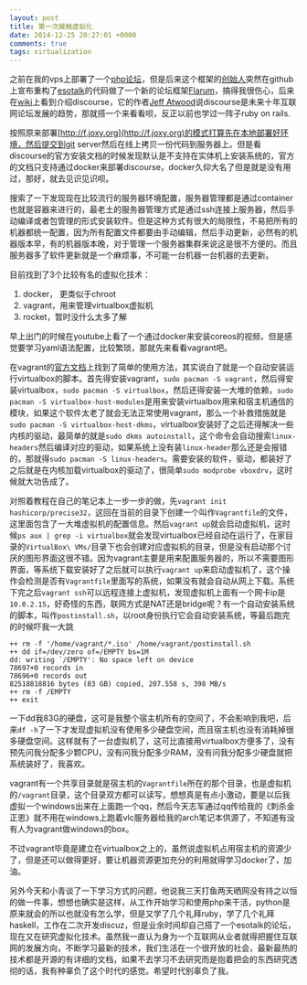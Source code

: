 ```yaml
---
layout: post
title: 第一次接触虚拟化
date: 2014-12-25 20:27:01 +0000
comments: true
tags: virtualization
---
```


之前在我的vps上部署了一个[php论坛](http://f.joxy.org)，但是后来这个框架的[创始人](https://github.com/esotalk/)突然在github上宣布重构了[esotalk](https://github.com/esotalk/esoTalk)的代码做了一个新的论坛框架[Flarum](https://github.com/flarum/core)，搞得我很伤心，后来在[wiki](https://en.wikipedia.org/wiki/Comparison_of_Internet_forum_software)上看到介绍discourse，它的作者[Jeff Atwood](http://www.codinghorror.com/blog)说discourse是未来十年互联网论坛发展的趋势，那就搭一个来看看呗，反正以前也学过一阵子ruby on rails.

按照原来部署[http://f.joxy.org](http://f.joxy.org)的模式打算先在本地部署好环境，然后提交到git server然后在线上拷贝一份代码到服务器上。但是看discourse的官方安装文档的时候发现默认是不支持在实体机上安装系统的，官方的文档只支持通过docker来部署discourse，docker久仰大名了但是就是没有用过，那好，就去见识见识呗。

搜索了一下发现现在比较流行的服务器环境配置，服务器管理都是通过container也就是容器来进行的，最老土的服务器管理方式是通过ssh连接上服务器，然后手动编译或者包管理的形式安装软件。但是这种方式有很大的局限性，不易把所有的机器都统一配置，因为所有配置文件都要由手动编辑，然后手动更新，必然有的机器版本早，有的机器版本晚，对于管理一个服务器集群来说这是很不方便的。而且服务器多了软件更新就是一个麻烦事，不可能一台机器一台机器的去更新。

目前找到了3个比较有名的虚拟化技术：

1. docker， 更类似于chroot
2. vagrant，用来管理virtualbox虚拟机
3. rocket，暂时没什么太多了解

早上出门的时候在youtube上看了一个通过docker来安装coreos的视频，但是感觉要学习yaml语法配置，比较繁琐，那就先来看看vagrant吧。

在vagrant的[官方文档](http://docs.vagrantup.com/v2/getting-started/index.html)上找到了简单的使用方法，其实说白了就是一个自动安装运行virtualbox的脚本。首先得安装vagrant，`sudo pacman -S vagrant`，然后得安装virtualbox，`sudo pacman -S virtualbox`，然后还得安装一大堆的依赖，`sudo pacman -S virtualbox-host-modules`是用来安装virtualbox用来和宿主机通信的模块，如果这个软件太老了就会无法正常使用vagrant，那么一个补救措施就是`sudo pacman -S virtualbox-host-dkms`，virtualbox安装好了之后还得解决一些内核的驱动，最简单的就是`sudo dkms autoinstall`，这个命令会自动搜索`linux-headers`然后编译对应的驱动，如果系统上没有装`linux-header`那么还是会报错的，那就得`sudo pacman -S linux-headers`。需要安装的软件，驱动，都装好了之后就是在内核加载virtualbox的驱动了，很简单`sudo modprobe vboxdrv`，这时候就大功告成了。

对照着教程在自己的笔记本上一步一步的做，先`vagrant init hashicorp/precise32`，这回在当前的目录下创建一个叫作`Vagrantfile`的文件，这里面包含了一大堆虚拟机的配置信息。然后`vagrant up`就会启动虚拟机，这时候`ps aux | grep -i virtualbox`就会发现virtualbox已经自动在运行了，在家目录的`VirtualBox\ VMs/`目录下也会创建对应虚拟机的目录，但是没有启动那个讨厌的图形界面这很不错。因为vagrant主要是用来配置服务器的，所以不需要图形界面，等系统下载安装好了之后就可以执行`vagrant up`来启动虚拟机了，这个操作会检测是否有`Vagrantfile`里面写的系统，如果没有就会自动从网上下载。系统下完之后`vagrant ssh`可以远程连接上虚拟机，发现虚拟机上面有一个网卡ip是`10.0.2.15`，好奇怪的东西，联网方式是NAT还是bridge呢？有一个自动安装系统的脚本，叫作`postinstall.sh`，以root身份执行它会自动安装系统，等最后跑完的时候吓我一大跳

```
++ rm -f '/home/vagrant/*.iso' /home/vagrant/postinstall.sh
++ dd if=/dev/zero of=/EMPTY bs=1M
dd: writing `/EMPTY': No space left on device
78697+0 records in
78696+0 records out
82518818816 bytes (83 GB) copied, 207.558 s, 398 MB/s
++ rm -f /EMPTY
++ exit

```

一下dd我83G的硬盘，这可是我整个宿主机所有的空间了，不会影响到我吧，后来`df -h`了一下才发现虚拟机没有使用多少硬盘空间，而且宿主机也没有消耗掉很多硬盘空间。这样就有了一台虚拟机了，这可比直接用virtualbox方便多了，没有预先问我分配多少颗CPU，没有问我分配多少RAM，没有问我分配多少硬盘就把系统装好了，我喜欢。

vagrant有一个共享目录就是宿主机的`Vagrantfile`所在的那个目录，也是虚拟机的`/vagrant`目录，这个目录双方都可以读写，想想真是有点小激动，要是以后我虚拟一个windows出来在上面跑一个qq，然后今天志军通过qq传给我的《刺杀金正恩》就不用在windows上跑着vlc服务器给我的arch笔记本供源了，不知道有没有人为vagrant做windows的box。

不过vagrant毕竟是建立在virtualbox之上的，虽然说虚拟机占用宿主机的资源少了，但是还可以做得更好，要让机器资源更加充分的利用就得学习docker了，加油。

另外今天和小青谈了一下学习方式的问题，他说我三天打鱼两天晒网没有持之以恒的做一件事，想想也确实是这样，从工作开始学习和使用php来干活，python是原来就会的所以也就没有怎么学，但是又学了几个礼拜ruby，学了几个礼拜haskell，工作在二次开发discuz，但是业余时间却自己搭了一个esotalk的论坛，现在又在研究虚拟化技术。虽然我一直认为身为一个互联网从业者就得把握住互联网的发展方向，不断学习最新的技术，我们生活在一个很开放的社会，最新最热的技术都是开源的有详细的文档，如果不去学习不去研究而是抱着把会的东西研究透彻的话，我有种辜负了这个时代的感觉。希望时代别辜负了我。
